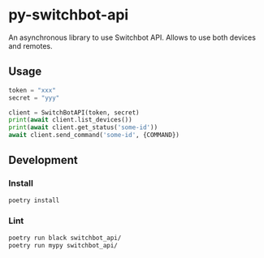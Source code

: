 # py-switchbot-api
An asynchronous library to use Switchbot API. Allows to use both devices and remotes.

## Usage

```python
token = "xxx"
secret = "yyy"

client = SwitchBotAPI(token, secret)
print(await client.list_devices())
print(await client.get_status('some-id'))
await client.send_command('some-id', {COMMAND})
```

## Development

### Install

```bash
poetry install
```

### Lint

```bash
poetry run black switchbot_api/
poetry run mypy switchbot_api/
```
